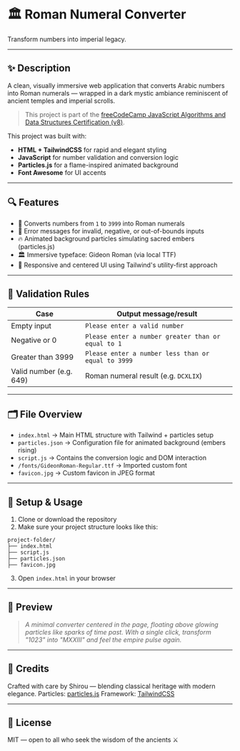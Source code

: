 # 🏛️ Roman Numeral Converter

Transform numbers into imperial legacy.

---

## ✨ Description

A clean, visually immersive web application that converts Arabic numbers into Roman numerals — wrapped in a dark mystic ambiance reminiscent of ancient temples and imperial scrolls.

> This project is part of the [freeCodeCamp JavaScript Algorithms and Data Structures Certification (v8)](https://www.freecodecamp.org/learn/javascript-algorithms-and-data-structures-v8/).

This project was built with:

* **HTML + TailwindCSS** for rapid and elegant styling
* **JavaScript** for number validation and conversion logic
* **Particles.js** for a flame-inspired animated background
* **Font Awesome** for UI accents

---

## 🔍 Features

* 🧼 Converts numbers from `1` to `3999` into Roman numerals
* 🚫 Error messages for invalid, negative, or out-of-bounds inputs
* 🔥 Animated background particles simulating sacred embers (particles.js)
* 🏛️ Immersive typeface: Gideon Roman (via local TTF)
* 🎨 Responsive and centered UI using Tailwind's utility-first approach

---

## 🧪 Validation Rules

| Case                    | Output message/result                              |
| ----------------------- | -------------------------------------------------- |
| Empty input             | `Please enter a valid number`                      |
| Negative or 0           | `Please enter a number greater than or equal to 1` |
| Greater than 3999       | `Please enter a number less than or equal to 3999` |
| Valid number (e.g. 649) | Roman numeral result (e.g. `DCXLIX`)               |

---

## 🗂️ File Overview

* `index.html` → Main HTML structure with Tailwind + particles setup
* `particles.json` → Configuration file for animated background (embers rising)
* `script.js` → Contains the conversion logic and DOM interaction
* `/fonts/GideonRoman-Regular.ttf` → Imported custom font
* `favicon.jpg` → Custom favicon in JPEG format

---

## 🚀 Setup & Usage

1. Clone or download the repository
2. Make sure your project structure looks like this:

```
project-folder/
├── index.html
├── script.js
├── particles.json
├── favicon.jpg
```

3. Open `index.html` in your browser

---

## 📸 Preview

> *A minimal converter centered in the page, floating above glowing particles like sparks of time past. With a single click, transform "1023" into "MXXIII" and feel the empire pulse again.*

---

## 📜 Credits

Crafted with care by Shirou — blending classical heritage with modern elegance.
Particles: [particles.js](https://vincentgarreau.com/particles.js/)
Framework: [TailwindCSS](https://tailwindcss.com/)

---

## 🏁 License

MIT — open to all who seek the wisdom of the ancients ⚔️
